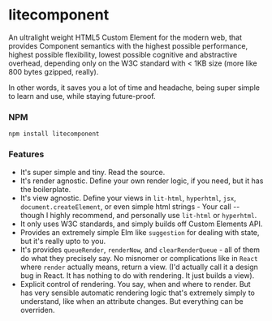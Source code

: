 # litecomponent

An ultralight weight HTML5 Custom Element for the modern web, that provides Component semantics with the highest possible performance, highest possible flexibility, lowest possible cognitive and abstractive overhead, depending only on the W3C standard with < 1KB size (more like 800 bytes gzipped, really).

In other words, it saves you a lot of time and headache, being super simple to learn and use, while staying future-proof.


### NPM
```
npm install litecomponent
```

### Features

- It's super simple and tiny. Read the source.
- It's render agnostic. Define your own render logic, if you need, but it has the boilerplate.
- It's view agnostic. Define your views in `lit-html`, `hyperhtml`, `jsx`, `document.createElement`, or even simple html strings - Your call -- though I highly recommend, and personally use `lit-html` or `hyperhtml`.
- It only uses W3C standards, and simply builds off Custom Elements API.
- Provides an extremely simple Elm like `suggestion` for dealing with state, but it's really upto to you.
- It's provides `queueRender`, `renderNow`, and `clearRenderQueue` - all of them do what they precisely say. No misnomer or complications like in `React` where `render` actually means, return a view. (I'd actually call it a design bug in React. It has nothing to do with rendering. It just builds a view).
- Explicit control of rendering. You say, when and where to render. But has very sensible automatic rendering logic that's extremely simply to understand, like when an attribute changes. But everything can be overriden.
